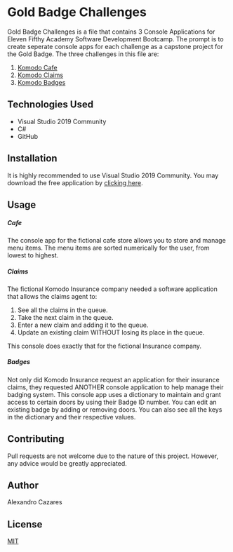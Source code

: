 # Gold Badge Challenges

Gold Badge Challenges is a file that contains 3 Console Applications for Eleven Fifthy Academy Software Development Bootcamp. The prompt is to create seperate console apps for each challenge as a capstone project for the Gold Badge.
The three challenges in this file are:

1. [Komodo Cafe](#cafe)
2. [Komodo Claims](#claims)
3. [Komodo Badges](#badges)

## Technologies Used

- Visual Studio 2019 Community
- C#
- GitHub

## Installation

It is highly recommended to use Visual Studio 2019 Community. You may download the free application by [clicking here](https://visualstudio.microsoft.com/downloads/).

## Usage

##### Cafe
The console app for the fictional cafe store allows you to store and manage menu items. The menu items are sorted numerically for the user, from lowest to highest.

##### Claims
The fictional Komodo Insurance company needed a software application that allows the claims agent to:
1. See all the claims in the queue.
2. Take the next claim in the queue.
3. Enter a new claim and adding it to the queue.
4. Update an existing claim WITHOUT losing its place in the queue.


This console does exactly that for the fictional Insurance company.

##### Badges
Not only did Komodo Insurance request an application for their insurance claims, they requested ANOTHER console application to help manage their badging system.
This console app uses a dictionary to maintain and grant access to certain doors by using their Badge ID number.
You can edit an existing badge by adding or removing doors. You can also see all the keys in the dictionary and their respective values. 

## Contributing
Pull requests are not welcome due to the nature of this project. However, any advice would be greatly appreciated.

## Author
Alexandro Cazares

## License
[MIT](https://choosealicense.com/licenses/mit/)
